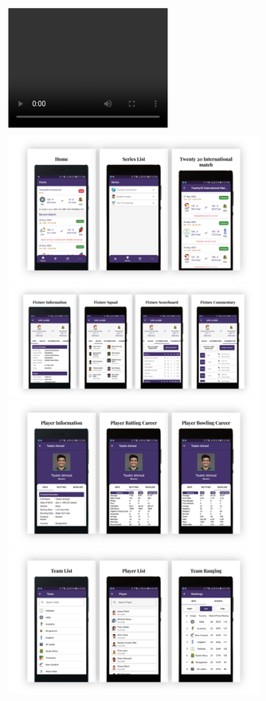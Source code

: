 <video width="320" height="240" controls>
  <source src="https://www.dropbox.com/s/ba5hhhcpcnia7ko/Cricket_App_Snapshot.mp4" type="video/mp4">
</video>

![Home Feature](./snapshot/home.png)
![Fixture Match](./snapshot/fixture.png)
![Player Information](./snapshot/player_info.png)
![List Feature](./snapshot/list.png)